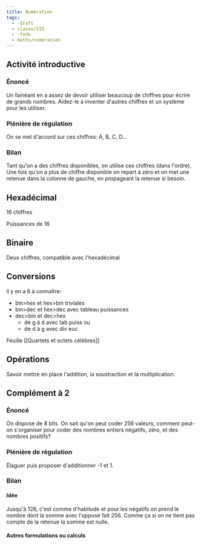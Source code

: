 ```yaml
---
title: Numération
tags:
  - -draft
  - classe/SIO
  - -todo
  - maths/numération
---
```


## Activité introductive

### Énoncé

Un fainéant en a assez de devoir utiliser beaucoup 
de chiffres pour écrire de grands nombres. Aidez-le
à inventer d'autres chiffres et un système pour les
utiliser.

### Plénière de régulation 

On se met d'accord sur ces chiffres: A, B, C, D...

### Bilan

Tant qu'on a des chiffres disponibles, on utilise ces chiffres
(dans l'ordre). Une fois qu'on a plus de chiffre disponible
on repart à zéro et on met une retenue dans la colonne de
gauche, en propageant la retenue si besoin.

## Hexadécimal

16 chiffres

Puissances de 16

## Binaire

Deux chiffres, compatible avec l'hexadécimal

## Conversions

il y en a 6 à connaître:

- bin>hex et hex>bin triviales
- bin>dec et hex>dec avec tableau puissances
- dec>bin et dec>hex
  - de g à d avec tab puiss ou
  - de d à g avec div euc

Feuille [[Quartets et octets célèbres]]

## Opérations

Savoir mettre en place l'addition, la soustraction
et la multiplication.

## Complément à 2

### Énoncé 

On dispose de 8 bits. On sait qu'on peut coder 256
valeurs, comment peut-on s'organiser pour coder
des nombres entiers négatifs, zéro, et des nombres
positifs?

### Plénière de régulation 

Élaguer puis proposer d'additionner -1 et 1.

### Bilan

#### Idée

Jusqu'à 126, c'est comme d'habitude et pour
les négatifs on prend le nombre dont la somme
avec l'opposé fait 256. Comme ça si on ne
tient pas compte de la retenue la somme
est nulle.

#### Autres formulations ou calculs

